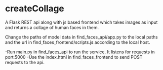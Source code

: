 # createCollage
A Flask REST api along with js based frontend which takes images as input and returns a collage of human faces in them.

Change the paths of model data in find_faces_api/app.py to the local paths and the url in find_faces_frontend/scripts.js according to the local host.

-Run main.py in find_faces_api to run the service. It listens for requests in port:5000
-Use the index.html in find_faces_frontend to send POST requests to the api.
